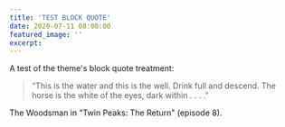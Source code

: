 ```yaml
---
title: 'TEST BLOCK QUOTE'
date: 2020-07-11 08:00:00
featured_image: ''
excerpt:
---
```


A test of the theme's block quote treatment:

> “This is the water and this is the well. Drink full and descend. The horse is the white of the eyes, dark within . . . .”

The Woodsman in "Twin Peaks: The Return" (episode 8).
